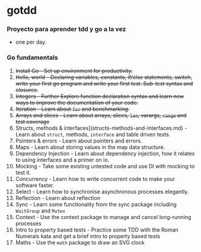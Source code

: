 # gotdd

### Proyecto para aprender tdd y go a la vez 
- one per day.

### Go fundamentals

1. ~~Install Go - Set up environment for productivity.~~
2. ~~Hello, world - Declaring variables, constants, if/else statements, switch, write your first go program and write your first test. Sub-test syntax and closures.~~
3. ~~Integers - Further Explore function declaration syntax and learn new ways to improve the documentation of your code.~~
4. ~~Iteration - Learn about `for` and benchmarking.~~
5. ~~Arrays and slices - Learn about arrays, slices, `len`, varargs, `range` and test coverage~~
6. Structs, methods & interfaces](structs-methods-and-interfaces.md) - Learn about `struct`, methods, `interface` and table driven tests.
7. Pointers & errors - Learn about pointers and errors.
8. Maps - Learn about storing values in the map data structure.
9. Dependency Injection - Learn about dependency injection, how it relates to using interfaces and a primer on io.
10. Mocking - Take some existing untested code and use DI with mocking to test it.
11. Concurrency - Learn how to write concurrent code to make your software faster.
12. Select - Learn how to synchronise asynchronous processes elegantly.
13. Reflection - Learn about reflection
13. Sync - Learn some functionality from the sync package including `WaitGroup` and `Mutex`
13. Context - Use the context package to manage and cancel long-running processes
14. Intro to property based tests - Practice some TDD with the Roman Numerals kata and get a brief intro to property based tests
15. Maths - Use the `math` package to draw an SVG clock